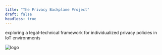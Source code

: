 ```yaml
---
title: "The Privacy Backplane Project"
draft: false
headless: true
---
```


exploring a legal-technical framework for individualized privacy policies in IoT environments

![logo](/favicon.svg?width=100&height=100)

